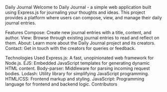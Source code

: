 Daily Journal
Welcome to Daily Journal - a simple web application built using Express.js for journaling your thoughts and ideas. This project provides a platform where users can compose, view, and manage their daily journal entries.

Features
Compose: Create new journal entries with a title, content, and author.
View: Browse through existing journal entries to read and reflect on them.
About: Learn more about the Daily Journal project and its creators.
Contact: Get in touch with the creators for queries or feedback.

Technologies Used
Express.js: A fast, unopinionated web framework for Node.js.
EJS: Embedded JavaScript templates for generating dynamic HTML content.
Body-parser: Middleware for parsing incoming request bodies.
Lodash: Utility library for simplifying JavaScript programming.
HTML/CSS: Frontend markup and styling.
JavaScript: Programming language for frontend and backend logic.
Contributors
